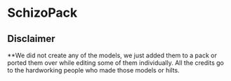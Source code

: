 # SchizoPack

## Disclaimer 
**We did not create any of the models, we just added them to a pack or ported them over while editing some of them individually.
All the credits go to the hardworking people who made those models or hilts.
